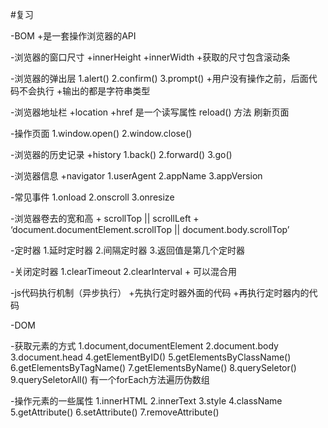 #复习


-BOM
    +是一套操作浏览器的API

-浏览器的窗口尺寸
    +innerHeight
    +innerWidth
    +获取的尺寸包含滚动条

-浏览器的弹出层
    1.alert()
    2.confirm()
    3.prompt()
    +用户没有操作之前，后面代码不会执行
    +输出的都是字符串类型

-浏览器地址栏
    +location
        +href 是一个读写属性
        reload() 方法 刷新页面

-操作页面
    1.window.open()
    2.window.close()

-浏览器的历史记录
    +history
        1.back()
        2.forward()
        3.go()

-浏览器信息
    +navigator
        1.userAgent
        2.appName
        3.appVersion

-常见事件
    1.onload
    2.onscroll
    3.onresize

-浏览器卷去的宽和高
    + scrollTop || scrollLeft
    + ‘document.documentElement.scrollTop || document.body.scrollTop’

-定时器
    1.延时定时器
    2.间隔定时器
    3.返回值是第几个定时器

-关闭定时器
    1.clearTimeout
    2.clearInterval
    + 可以混合用

-js代码执行机制（异步执行）
    +先执行定时器外面的代码
    +再执行定时器内的代码

-DOM

-获取元素的方式
    1.document,documentElement
    2.document.body
    3.document.head
    4.getElementByID()
    5.getElementsByClassName()
    6.getElementsByTagName()
    7.getElementsByName()
    8.querySeletor()
    9.querySeletorAll()    有一个forEach方法遍历伪数组

-操作元素的一些属性
    1.innerHTML
    2.innerText
    3.style
    4.className
    5.getAttribute()
    6.setAttribute()
    7.removeAttribute()